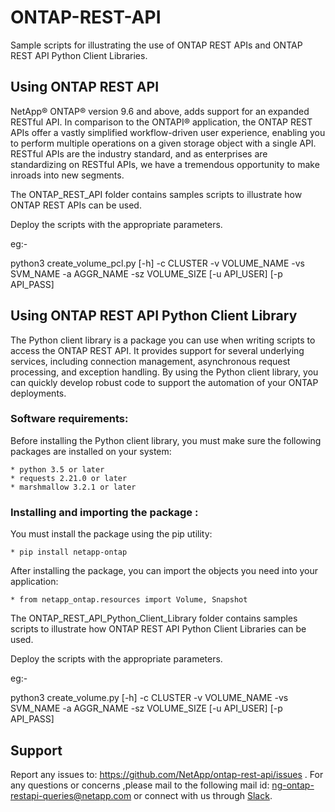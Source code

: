# ONTAP-REST-API

Sample scripts for illustrating the use of ONTAP REST APIs and  ONTAP REST API Python Client Libraries.

## Using ONTAP REST API


NetApp® ONTAP® version 9.6 and above, adds support for an expanded RESTful API. In comparison to the ONTAPI® application, the ONTAP REST APIs offer a vastly simplified workflow-driven user experience, enabling you to perform multiple operations on a given storage object with a single API. RESTful APIs are the industry standard, and as enterprises are standardizing on RESTful APIs, we have a tremendous opportunity to make inroads into new segments.

The ONTAP_REST_API folder contains samples scripts to illustrate how ONTAP REST APIs can be used.


Deploy the scripts with the appropriate parameters.

eg:-

python3 create_volume_pcl.py [-h] -c CLUSTER -v VOLUME_NAME -vs SVM_NAME -a
                            AGGR_NAME -sz VOLUME_SIZE [-u API_USER]
                            [-p API_PASS]

## Using ONTAP REST API Python Client Library 

The Python client library is a package you can use when writing scripts to access the ONTAP REST API. It provides support for several underlying services, including connection management, asynchronous request processing, and exception handling. By using the Python client library, you can quickly develop robust code to support the automation of your ONTAP deployments.

### Software requirements:

Before installing the Python client library, you must make sure the following packages are installed on your system:

    * python 3.5 or later
    * requests 2.21.0 or later
    * marshmallow 3.2.1 or later

### Installing and importing the package :

You must install the package using the pip utility:

    * pip install netapp-ontap

After installing the package, you can import the objects you need into your application:

    * from netapp_ontap.resources import Volume, Snapshot

The ONTAP_REST_API_Python_Client_Library folder contains samples scripts to illustrate how ONTAP REST API Python Client Libraries can be used.

Deploy the scripts with the appropriate parameters.

eg:-

python3 create_volume.py [-h] -c CLUSTER -v VOLUME_NAME -vs SVM_NAME -a
                        AGGR_NAME -sz VOLUME_SIZE [-u API_USER] [-p API_PASS]

## Support

Report any issues to: https://github.com/NetApp/ontap-rest-api/issues . For any questions or concerns ,please mail to the following mail id: ng-ontap-restapi-queries@netapp.com or connect with us through [Slack](https://netapppub.slack.com/archives/C1E4AJHDM). 
